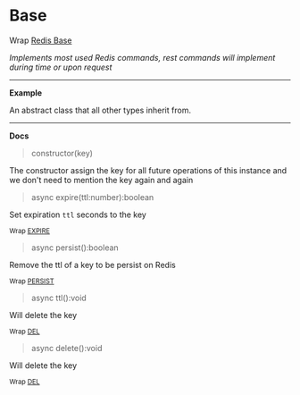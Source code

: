 # Base

Wrap [Redis Base](https://redis.io/commands#generic)

_Implements most used Redis commands, rest commands will implement during time or upon request_

---

**Example**

An abstract class that all other types inherit from. 

---

**Docs**

> constructor(key)

The constructor assign the key for all future operations of this instance 
and we don't need to mention the key again and again

> async expire(ttl:number):boolean

Set expiration `ttl` seconds to the key

<sub>Wrap [EXPIRE](https://redis.io/commands/expire)</sub>

> async persist():boolean

Remove the ttl of a key to be persist on Redis

<sub>Wrap [PERSIST](https://redis.io/commands/persist)</sub>

> async ttl():void

Will delete the key

<sub>Wrap [DEL](https://redis.io/commands/del)</sub>


> async delete():void

Will delete the key

<sub>Wrap [DEL](https://redis.io/commands/del)</sub>

